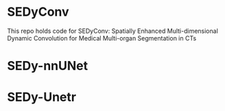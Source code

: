 
# SEDyConv
This repo holds code for SEDyConv: Spatially Enhanced Multi-dimensional Dynamic Convolution for Medical Multi-organ Segmentation in CTs


# SEDy-nnUNet


# SEDy-Unetr